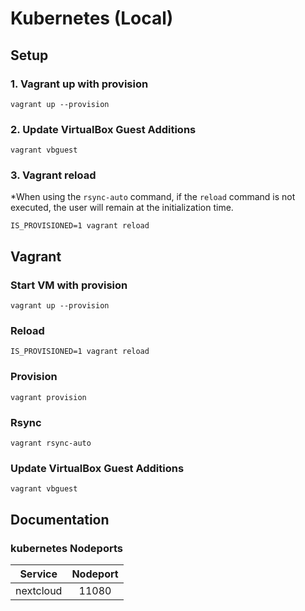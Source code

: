 # Kubernetes (Local)

## Setup

### 1. Vagrant up with provision

```shell
vagrant up --provision
```

### 2. Update VirtualBox Guest Additions

```shell
vagrant vbguest
```

### 3. Vagrant reload

*When using the `rsync-auto` command, if the `reload` command is not executed, the user will remain at the initialization time.

```shell
IS_PROVISIONED=1 vagrant reload
```

## Vagrant

### Start VM with provision

```shell
vagrant up --provision
```

### Reload

```shell
IS_PROVISIONED=1 vagrant reload
```

### Provision

```shell
vagrant provision
```

### Rsync

```shell
vagrant rsync-auto
```

### Update VirtualBox Guest Additions

```shell
vagrant vbguest
```

## Documentation

### kubernetes Nodeports

|  Service  | Nodeport |
|:---------:|:--------:|
| nextcloud |  11080   |
